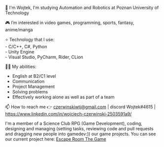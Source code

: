  👋 I'm Wojtek, I'm studying Automation and Robotics at Poznan University of Technology
 
 🎮 I’m interested in video games, programming, sports, fantasy, anime/manga
 
 ⭐ Technology that I use:<br>
    - C/C++, C#, Python<br>
    - Unity Engine<br>
    - Visual Studio, PyCharm, Rider, CLion<br>
 
 🐱‍👤 My abilities:
- English at B2/C1 level
- Communication
- Project Management
- Solving problems
- Effectively working alone as well as part of a team

 📫 How to reach me 👉 czerwinskiwtj@gmail.com | discord Wojtek#4615 | https://www.linkedin.com/in/wojciech-czerwinski-2503591a9/ 

I'm a member of a Science Club RPG (Game Development), coding, designing and managing (setting tasks, reviewing code and pull requests and dragging new people into gamedev:)) our game projects. You can see our current project here: 
[Escape Room The Game](https://github.com/Aenvis/escape-room-game)


